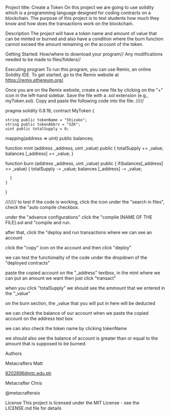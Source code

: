 Project title: Create a Token
On this project we are going to use solidity which is a programming language designed for coding contracts on a blockchain. 
The purpose of this project is to test students how much they know and how does the transactions work on the blockchain. 

Description
The project will have a token name and amount of value that can be minted or burned and also have a condition where the burn 
function cannot exceed the amount remaining on the account of the token. 

Getting Started:
How/where to download your program//
Any modifications needed to be made to files/folders//

Executing program
To run this program, you can use Remix, an online Solidity IDE. To get started, go to the Remix website at https://remix.ethereum.org/.

Once you are on the Remix website, create a new file by clicking on the "+" icon in the left-hand sidebar. Save the file with a .sol extension (e.g., myToken.sol).
Copy and paste the following code into the file:
/////

pragma solidity 0.8.18;
contract MyToken {

    string public tokenName = "Shizuko";
    string public tokenAbbrv = "SZK";
    uint public totalSupply = 0;

mapping(address => uint) public balances;

function mint (address _address, uint _value) public {
    totalSupply += _value;
    balances [_address] += _value;
}

function burn (address _address, uint _value) public {
    if(balances[_address] >= _value) {
        totalSupply -= _value;
        balances [_address] -= _value;
    
      }
    }   
}

///////
to test if the code is working, click the icon under the "search in files", check the "auto compile checkbox.

under the "advance configurations" click the "compile [NAME OF THE FILE].sol and "compile and run.

after that, click the "deploy and run transactions where we can see an account

click the "copy" icon on the account and then click "deploy"

we can test the functionality of the code under the dropdown of the "deployed contracts" 

paste the copied account on the "_address" textbox, in the mint where we can put an amount we want then just click "transact"

when you click "totalSupply" we should see the ammount that we entered in the "_value"

on the burn section, the _value that you will put in here will be deducted

we can check the balance of our account when we paste the copied account on the address text box

we can also check the token name by clicking tokenName

we should also see the balance of account is greater than or equal to the amount that is supposed to be burned.


Authors

Metacrafters Matt

8202896@ntc.edu.ph

Metacrafter Chris

@metacraftersio

License
This project is licensed under the MIT License - see the LICENSE.md file for details
